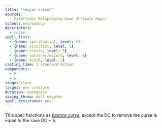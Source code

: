 ```yaml
---
title: "*major curse*"
sources:
  - Pathfinder Roleplaying Game Ultimate Magic
school: necromancy
descriptors:
  - curse
spell_lists:
  - {name: spiritualist, level: 5}
  - {name: occultist, level: 5}
  - {name: cleric, level: 5}
  - {name: sorcerer/wizard, level: 6}
  - {name: witch, level: 5}
casting_time: 1 standard action
components:
  - V
  - S
range: close
target: one creature
duration: permanent
saving_throw: Will negates
spell_resistance: yes
---
```


This spell functions as [*bestow curse*](/spells/bestow-curse/), except the DC to remove the curse is equal to the save DC + 5.

